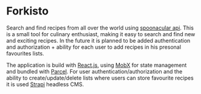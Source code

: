 # Forkisto
Search and find recipes from all over the world using [spoonacular api](https://spoonacular.com/food-api).
This is a small tool for culinary enthusiast, making it easy to search and find new and exciting recipes.
In the future it is planned to be added authentication and authorization + ability for each user to add recipes in his presonal favourites lists.

The application is build with [React.js](https://reactjs.org/docs/getting-started.html), using [MobX](https://mobx.js.org/README.html) for state management and bundled with [Parcel](https://parceljs.org/). For user authentication/authorization and the ability to create/update/delete lists where users can store favourite recipes it is used [Strapi](https://strapi.io/) headless CMS.
